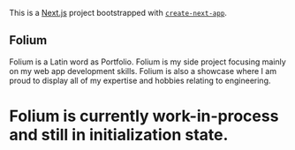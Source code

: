 This is a [Next.js](https://nextjs.org/) project bootstrapped with [`create-next-app`](https://github.com/vercel/next.js/tree/canary/packages/create-next-app).

## Folium

Folium is a Latin word as Portfolio. Folium is my side project focusing mainly on my web app development skills. Folium is also a showcase where I am proud to display all of my expertise and hobbies relating to engineering. 

# Folium is currently work-in-process and still in initialization state.
